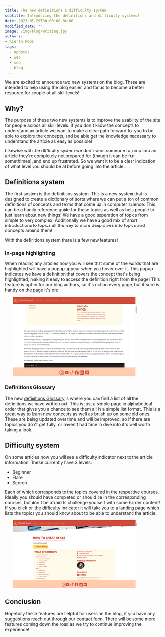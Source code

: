 ```yaml
---
title: The new definitions & difficulty system
subtitle: Introducing the definitions and difficulty systems!
date: 2023-05-29T00:00:00-06:00
modified_date: ""
image: /img/blog/writing.jpg
authors: 
- Kieran Wood
tags:
  - updates
  - web
  - seo
  - blog
---
```


We are excited to announce two new systems on the blog. These are intended to help using the blog easier, and for us to become a better resource for people of all skill levels!

## Why?

The purpose of these two new systems is to improve the usability of the site for people across all skill levels. If you don't know the concepts to understand an article we want to make a clear path forward for you to be able to explore the concepts, and be able get the knowledge necessary to understand the article as easy as possible!

Likewise with the difficulty system we don't want someone to jump into an article they're completely not prepared for (though it can be fun somethimes), and end up frustrated. So we want it to be a clear indication of what level you should be at before going into the article.

## Definitions system

The first system is the definitions system. This is a new system that is designed to create a dictionary of sorts where we can put a ton of common definitions of concepts and terms that come up in computer science. This can be a handy reference guide for these topics as well as help people to just learn about new things! We have a good seperation of topics from simple to very complex. Additionally we have a good mix of short introductions to topics all the way to more deep dives into topics and concepts around them! 

With the definitions system there is a few new features!

### In-page highlighting

When reading any articles now you will see that some of the words that are highlighted will have a popup appear when you hover over it. This popup indicates we have a definition that covers the concept that's being highlighted, making it easy to access the definition right from the page! This feature is opt-in for our blog authors, so it's not on every page, but it sure is handy on the page it's on:

<img src="/img/blog/in-page-highlighting.gif" style="margin-left:5%; width: 80%;">

### Definitions Glossary

The new [definitions Glossary](http://schulichignite.com/definitions/) is where you can find a list of all the definitions we have written out. This is just a simple page in alphabetical order that gives you a chance to see them all in a simple list format. This is a great way to learn new concepts as well as brush up on some old ones. These are being updated over time and will be improved, so if there are topics you don't get fully, or haven't had time to dive into it's well worth taking a look.

## Difficulty system

On some articles now you will see a difficulty indicator next to the article information. These currently have 3 levels:

- Beginner
- Flare
- Scorch

Each of which corresponds to the topics covered in the respective courses. Ideally you should have completed or should be in the corresponding courses, but don't be afraid to challenge yourself with some harder content! If you click on the difficulty indicator it will take you to a landing page which lists the topics you should know about to be able to understand the article:

<img src="/img/blog/difficulty.gif" style="margin-left:5%; width: 80%;">

## Conclusion

Hopefully these features are helpful for users on the blog, if you have any suggestions reach out through our [contact form](/contact). There will be some more features coming down the road as we try to continue improving the experience!
